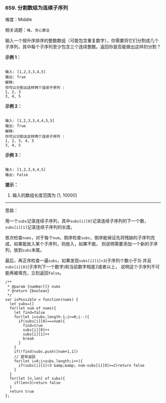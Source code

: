 ### 659. 分割数组为连续子序列

难度：Middle

相关话题：`堆`、`贪心算法`

输入一个按升序排序的整数数组（可能包含重复数字），你需要将它们分割成几个子序列，其中每个子序列至少包含三个连续整数。返回你是否能做出这样的分割？







**示例 1：** 



```

输入: [1,2,3,3,4,5]
输出: True
解释:
你可以分割出这样两个连续子序列 : 
1, 2, 3
3, 4, 5
```






**示例 2：** 



```

输入: [1,2,3,3,4,4,5,5]
输出: True
解释:
你可以分割出这样两个连续子序列 : 
1, 2, 3, 4, 5
3, 4, 5
```






**示例 3：** 



```

输入: [1,2,3,4,4,5]
输出: False
```






**提示：** 




1. 输入的数组长度范围为 [1, 10000]










-----

思路：

用一个`subs`记录连续子序列，其中`subs[i][0]`记录连续子序列的下一个数，`subs[i][1]`记录连续子序列的长度。

依次检查`nums`，对于每个`num`，倒序检查`subs`，倒序能保证先将残缺的子序列完成，如果能放入某个子序列，则放入，如果不能，
则说明需要添加一个新的子序列，放到`subs`末尾。

最后，再正序检查一遍`subs`，如果发现`subs[i][1]<3`(子序列个数小于3) 并且 `subs[i][0]`(子序列下一个数字)和当前数字相差2或者以上，
说明这个子序列不可能再被填充，立刻返回`false`。

```
/**
 * @param {number[]} nums
 * @return {boolean}
 */
var isPossible = function(nums) {
  let subs=[]
  for(let num of nums){
    let find=false
    for(let i=subs.length-1;i>=0;i--){
      if(subs[i][0]===num){
        find=true
        subs[i][0]++
        subs[i][1]++
        break
      }
    }
    if(!find)subs.push([num+1,1])
    // 提早返回
    for(let i=0;i<subs.length;i++){
      if(subs[i][1]<3 &amp;&amp; num-subs[i][0]>=2)return false
    }
  }
  for(let [n,len] of subs){
    if(len<3)return false
  }
  return true
};
```


